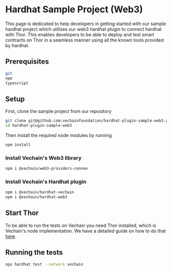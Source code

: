 # Hardhat Sample Project (Web3)

This page is dedicated to help developers in getting started with our sample hardhat project which utilizes our web3 hardhat plugin to connect hardhat with Thor. This enables developers to be able to deploy and test smart contracts on Thor in a seamless manner using all the known tools provided by hardhat.

## Prerequisites

```bash
git
npm
typescript
```

## Setup

First, clone the sample project from our repository

```bash
git clone git@github.com:vechainfoundation/hardhat-plugin-sample-web3.git
cd hardhat-plugin-sample-web3
```

Then install the required node modules by running

```bash
npm install
```

### Install Vechain's Web3 library

```bash
npm i @vechain/web3-providers-connex
```

### Install Vechain's Hardhat plugin

```bash
npm i @vechain/hardhat-vechain
npm i @vechain/hardhat-web3
```

## Start Thor

To be able to run the tests on Vechain you need Thor installed, which is Vechain's node implementation. We have a detailed guide on how to do that [here](../../frameworks-and-ides/hardhat-and-vechain/broken-reference/).

## Running the tests

```bash
npx hardhat test --network vechain
```
